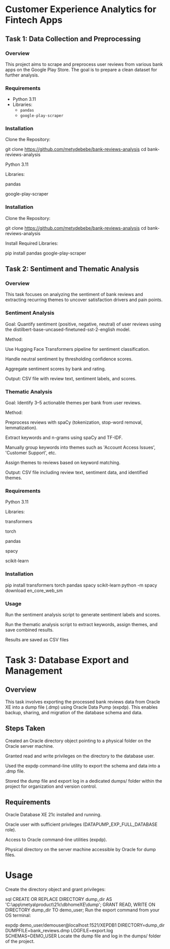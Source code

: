 # Customer Experience Analytics for Fintech Apps

## Task 1: Data Collection and Preprocessing

### Overview

This project aims to scrape and preprocess user reviews from various bank apps on the Google Play Store. The goal is to prepare a clean dataset for further analysis.

### Requirements

- Python 3.11
- Libraries:
  - `pandas`
  - `google-play-scraper`

### Installation

Clone the Repository:

git clone https://github.com/metydebebe/bank-reviews-analysis
cd bank-reviews-analysis

Python 3.11

Libraries:

pandas

google-play-scraper

### Installation

Clone the Repository:

git clone https://github.com/metydebebe/bank-reviews-analysis
cd bank-reviews-analysis

Install Required Libraries:

pip install pandas google-play-scraper

## Task 2: Sentiment and Thematic Analysis

### Overview

This task focuses on analyzing the sentiment of bank reviews and extracting recurring themes to uncover satisfaction drivers and pain points.

### Sentiment Analysis

Goal: Quantify sentiment (positive, negative, neutral) of user reviews using the distilbert-base-uncased-finetuned-sst-2-english model.

Method:

Use Hugging Face Transformers pipeline for sentiment classification.

Handle neutral sentiment by thresholding confidence scores.

Aggregate sentiment scores by bank and rating.

Output: CSV file with review text, sentiment labels, and scores.

### Thematic Analysis

Goal: Identify 3–5 actionable themes per bank from user reviews.

Method:

Preprocess reviews with spaCy (tokenization, stop-word removal, lemmatization).

Extract keywords and n-grams using spaCy and TF-IDF.

Manually group keywords into themes such as 'Account Access Issues', 'Customer Support', etc.

Assign themes to reviews based on keyword matching.

Output: CSV file including review text, sentiment data, and identified themes.

### Requirements

Python 3.11

Libraries:

transformers

torch

pandas

spacy

scikit-learn

### Installation

pip install transformers torch pandas spacy scikit-learn
python -m spacy download en_core_web_sm

### Usage

Run the sentiment analysis script to generate sentiment labels and scores.

Run the thematic analysis script to extract keywords, assign themes, and save combined results.

Results are saved as CSV files

# Task 3: Database Export and Management

## Overview

This task involves exporting the processed bank reviews data from Oracle XE into a dump file (.dmp) using Oracle Data Pump (expdp). This enables backup, sharing, and migration of the database schema and data.

## Steps Taken

Created an Oracle directory object pointing to a physical folder on the Oracle server machine.

Granted read and write privileges on the directory to the database user.

Used the expdp command-line utility to export the schema and data into a .dmp file.

Stored the dump file and export log in a dedicated dumps/ folder within the project for organization and version control.

## Requirements

Oracle Database XE 21c installed and running.

Oracle user with sufficient privileges (DATAPUMP_EXP_FULL_DATABASE role).

Access to Oracle command-line utilities (expdp).

Physical directory on the server machine accessible by Oracle for dump files.

# Usage

Create the directory object and grant privileges:

sql
CREATE OR REPLACE DIRECTORY dump_dir AS 'C:\app\metya\product\21c\dbhomeXE\dump';
GRANT READ, WRITE ON DIRECTORY dump_dir TO demo_user;
Run the export command from your OS terminal:

expdp demo_user/demouser@localhost:1521/XEPDB1 DIRECTORY=dump_dir DUMPFILE=bank_reviews.dmp LOGFILE=export.log SCHEMAS=DEMO_USER
Locate the dump file and log in the dumps/ folder of the project.
